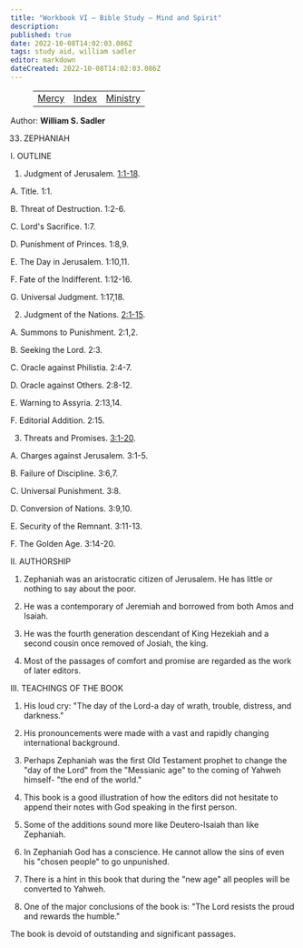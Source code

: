 ```yaml
---
title: "Workbook VI — Bible Study — Mind and Spirit"
description: 
published: true
date: 2022-10-08T14:02:03.086Z
tags: study aid, william sadler
editor: markdown
dateCreated: 2022-10-08T14:02:03.086Z
---
```


<figure class="table chapter-navigator">
	<table>
		<tbody>
		<tr>
			<td><a href="/en/article/William_S_Sadler/Workbook_6_Bible_Study/Mercy">Mercy</a></td>
			<td><a href="/en/article/William_S_Sadler/Workbook_6_Bible_Study/Index">Index</a></td>
			<td><a href="/en/article/William_S_Sadler/Workbook_6_Bible_Study/Ministry">Ministry</a></td>
		</tr>
		</tbody>
	</table>
</figure>

Author: **William S. Sadler**

33. ZEPHANIAH

I. OUTLINE

1. Judgment of Jerusalem. [1:1-18](/en/Bible/Zephaniah/1#v1).

A. Title. 1:1.

B. Threat of Destruction. 1:2-6.

C. Lord's Sacrifice. 1:7.

D. Punishment of Princes. 1:8,9.

E. The Day in Jerusalem. 1:10,11.

F. Fate of the Indifferent. 1:12-16.

G. Universal Judgment. 1:17,18.

2. Judgment of the Nations. [2:1-15](/en/Bible/Zephaniah/2#v1).

A. Summons to Punishment. 2:1,2.

B. Seeking the Lord. 2:3.

C. Oracle against Philistia. 2:4-7.

D. Oracle against Others. 2:8-12.

E. Warning to Assyria. 2:13,14.

F. Editorial Addition. 2:15.

3. Threats and Promises. [3:1-20](/en/Bible/Zephaniah/3#v1).

A. Charges against Jerusalem. 3:1-5.

B. Failure of Discipline. 3:6,7.

C. Universal Punishment. 3:8.

D. Conversion of Nations. 3:9,10.

E. Security of the Remnant. 3:11-13.

F. The Golden Age. 3:14-20.

II. AUTHORSHIP

1. Zephaniah was an aristocratic citizen of Jerusalem. He has little or nothing to say about the poor.

2. He was a contemporary of Jeremiah and borrowed from both Amos and Isaiah.

3. He was the fourth generation descendant of King Hezekiah and a second cousin once removed of Josiah, the king.

4. Most of the passages of comfort and promise are regarded as the work of later editors.

III. TEACHINGS OF THE BOOK

1. His loud cry: "The day of the Lord-a day of wrath, trouble, distress, and darkness."

2. His pronouncements were made with a vast and rapidly changing international background.

3. Perhaps Zephaniah was the first Old Testament prophet to change the "day of the Lord" from the "Messianic age" to the coming of Yahweh himself- "the end of the world."

4. This book is a good illustration of how the editors did not hesitate to append their notes with God speaking in the first person.

5. Some of the additions sound more like Deutero-Isaiah than like Zephaniah.

6. In Zephaniah God has a conscience. He cannot allow the sins of even his "chosen people" to go unpunished.

7. There is a hint in this book that during the "new age" all peoples will be converted to Yahweh.

8. One of the major conclusions of the book is: "The Lord resists the proud and rewards the humble."

The book is devoid of outstanding and significant passages.


<br>

